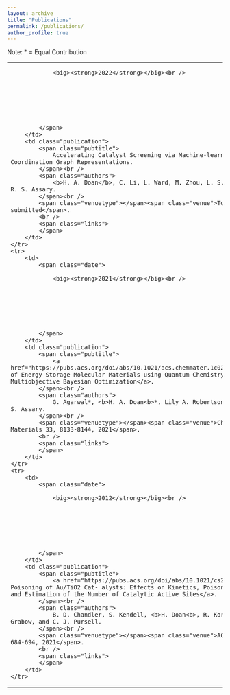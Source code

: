 ```yaml
---
layout: archive
title: "Publications"
permalink: /publications/
author_profile: true
---
```


Note: * = Equal Contribution

<table class="table" style="border:0;">
<tbody>
	<tr>
		<td>
			<span class="date">
				
				<big><strong>2022</strong></big><br />
				
        
				
				
        
        
        
			</span>
		</td>
		<td class="publication">
			<span class="pubtitle">
				Accelerating Catalyst Screening via Machine-learned Local Coordination Graph Representations.
			</span><br />
			<span class="authors">
				<b>H. A. Doan</b>, C. Li, L. Ward, M. Zhou, L. S. Curtiss, and R. S. Assary.
			</span><br />
			<span class="venuetype"></span><span class="venue">To be submitted</span>.
			<br />
			<span class="links">
			</span>
		</td>
	</tr>
	<tr>
		<td>
			<span class="date">
				
				<big><strong>2021</strong></big><br />
				
        
				
				
        
        
        
			</span>
		</td>
		<td class="publication">
			<span class="pubtitle">
				<a href="https://pubs.acs.org/doi/abs/10.1021/acs.chemmater.1c02040">Discovery of Energy Storage Molecular Materials using Quantum Chemistry-guided Multiobjective Bayesian Optimization</a>.
			</span><br />
			<span class="authors">
				G. Agarwal*, <b>H. A. Doan<b>*, Lily A. Robertson, Lu Zhang, R. S. Assary.
			</span><br />
			<span class="venuetype"></span><span class="venue">Chemistry of Materials 33, 8133-8144, 2021</span>.
			<br />
			<span class="links">
			</span>
		</td>
	</tr>
	<tr>
		<td>
			<span class="date">
				
				<big><strong>2012</strong></big><br />
				
        
				
				
        
        
        
			</span>
		</td>
		<td class="publication">
			<span class="pubtitle">
				<a href="https://pubs.acs.org/doi/abs/10.1021/cs200693g">NaBr Poisoning of Au/TiO2 Cat- alysts: Effects on Kinetics, Poisoning Mechanism, and Estimation of the Number of Catalytic Active Sites</a>.
			</span><br />
			<span class="authors">
				B. D. Chandler, S. Kendell, <b>H. Doan<b>, R. Korkosz, L. C. Grabow, and C. J. Pursell.
			</span><br />
			<span class="venuetype"></span><span class="venue">ACS Catalysis 2, 684-694, 2021</span>.
			<br />
			<span class="links">
			</span>
		</td>
	</tr>
</tbody>
</table>